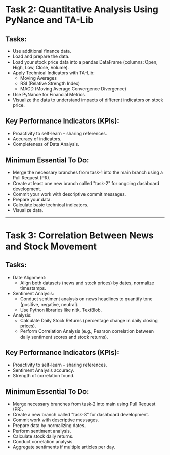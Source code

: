 # Task 2: Quantitative Analysis Using PyNance and TA-Lib

## Tasks:
- Use additional finance data.
- Load and prepare the data.
- Load your stock price data into a pandas DataFrame (columns: Open, High, Low, Close, Volume).
- Apply Technical Indicators with TA-Lib:
  - Moving Averages
  - RSI (Relative Strength Index)
  - MACD (Moving Average Convergence Divergence)
- Use PyNance for Financial Metrics.
- Visualize the data to understand impacts of different indicators on stock price.

## Key Performance Indicators (KPIs):
- Proactivity to self-learn – sharing references.
- Accuracy of indicators.
- Completeness of Data Analysis.

## Minimum Essential To Do:
- Merge the necessary branches from task-1 into the main branch using a Pull Request (PR).
- Create at least one new branch called "task-2" for ongoing dashboard development.
- Commit your work with descriptive commit messages.
- Prepare your data.
- Calculate basic technical indicators.
- Visualize data.

---

# Task 3: Correlation Between News and Stock Movement

## Tasks:
- Date Alignment:
  - Align both datasets (news and stock prices) by dates, normalize timestamps.
- Sentiment Analysis:
  - Conduct sentiment analysis on news headlines to quantify tone (positive, negative, neutral).
  - Use Python libraries like nltk, TextBlob.
- Analysis:
  - Calculate Daily Stock Returns (percentage change in daily closing prices).
  - Perform Correlation Analysis (e.g., Pearson correlation between daily sentiment scores and stock returns).

## Key Performance Indicators (KPIs):
- Proactivity to self-learn – sharing references.
- Sentiment Analysis accuracy.
- Strength of correlation found.

## Minimum Essential To Do:
- Merge necessary branches from task-2 into main using Pull Request (PR).
- Create a new branch called "task-3" for dashboard development.
- Commit work with descriptive messages.
- Prepare data by normalizing dates.
- Perform sentiment analysis.
- Calculate stock daily returns.
- Conduct correlation analysis.
- Aggregate sentiments if multiple articles per day.
